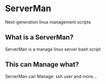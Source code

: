 # ServerMan
Next-generation linux management scripts

## What is a ServerMan?
ServerMan is a manage linux server bash script

## This can Manage what?
ServerMan can Manage: ssh user and more...
